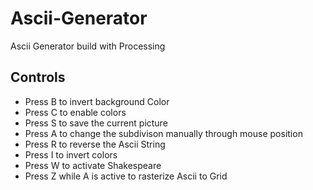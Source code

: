 # Ascii-Generator
Ascii Generator build with Processing

## Controls
- Press B to invert background Color
- Press C to enable colors
- Press S to save the current picture
- Press A to change the subdivison manually through mouse position
- Press R to reverse the Ascii String
- Press I to invert colors
- Press W to activate Shakespeare
- Press Z while A is active to rasterize Ascii to Grid